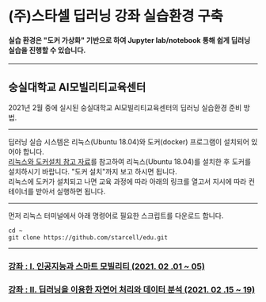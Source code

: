 #
# (주)스타셀 딥러닝 강좌 실습환경 구축
#### 실습 환경은 "도커 가상화" 기반으로 하여 Jupyter lab/notebook 통해 쉽게 딥러닝 실습을 진행할 수 있습니다.
* * *



## 숭실대학교 AI모빌리티교육센터
2021년 2월 중에 실시된 숭실대학교 AI모빌리티교육센터의 딥러닝 실습환경 준비 방법.  

---

딥러닝 실습 시스템은 리눅스(Ubuntu 18.04)와 도커(docker) 프로그램이 설치되어 있어야 합니다.  
[리눅스와 도커설치 참고 자료](https://github.com/starcell/deepcell-fstack)를 참고하여 리눅스(Ubuntu 18.04)를 설치한 후 도커를 설치하시기 바랍니다. "도커 설치"까지 보고 하시면 됩니다.  
리눅스에 도커가 설치되고 나면 교육 과정에 따라 아래의 링크를 열고서 지시에 따라 컨테이너를 받아서 실행하면 됩니다. 

---
먼저 리눅스 터미널에서 아래 명령어로 필요한 스크립트를 다운로드 합니다.

```
cd ~
git clone https://github.com/starcell/edu.git
```

---

### [강좌 : I. 인공지능과 스마트 모빌리티 (2021. 02 .01 ~ 05)](SSU/1st.md)

### [강좌 : II. 딥러닝을 이용한 자연어 처리와 데이터 분석 (2021. 02 .15 ~ 19)](SSU/2st.md)
#
 
